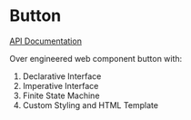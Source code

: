 # Button

[API Documentation](https://flippiecoetser.github.io/Button.Pin/)

Over engineered web component button with:
1. Declarative Interface 
2. Imperative Interface 
3. Finite State Machine
4. Custom Styling and HTML Template